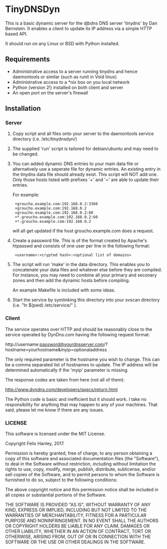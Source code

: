 # TinyDNSDyn

This is a basic dynamic server for the djbdns DNS server 'tinydns' by Dan
Bernstein. It enables a client to update its IP address via a simple HTTP based
API.

It should run on any Linux or BSD with Python installed.

## Requirements

* Administrative access to a server running tinydns and hence
  daemontools or similar (such as runit in Void linux)
* Administrative access to a *nix box on you local network
* Python (version 2!) installed on both client and server
* An open port on the server's firewall

## Installation

### Server

1. Copy script and all files onto your server to the daemontools service
   directory (i.e. /etc/tinydnsdyn/)

2. The supplied 'run' script is tailored for debian/ubuntu and may
   need to be changed.

3. You can added dynamic DNS entries to your main data file or alternatively use
   a seperate file for dynamic entries. An existing entry in the tinydns data
   file should already exist. This script will NOT add one. Only those hosts
   listed with prefixes '+' and '=' are able to update their entries.

   For example:

        +groucho.example.com:192.168.0.2:3360
        +groucho.example.com:192.168.0.2
        =groucho.example.com:192.168.0.2:60
        +*.groucho.example.com:192.168.0.2:60
        +*.groucho.example.com:192.168.0.2

   will all get updated if the host groucho.example.com does a request.

4. Create a password file. This is of the format created by Apache's htpasswd
   and consists of one user per line in the following format:

        <username>:<crypted hash>:<optional list of domains>

5. The script will run 'make' in the data directory. This enables you to
   concatenate your data files and whatever else before they are compiled. For
   instance, you may need to combine all your primary and seconary zones and
   then add the dynamic hosts before compiling.

   An example Makefile is included with some ideas.

6. Start the service by symlinking this directory into your svscan directory
   (i.e. "ln $(pwd) /etc/service/" ).

### Client

The service operates over HTTP and should be reasonably close to the service
operated by DynDns.com having the following request format:

http://username:password@yourdnsserver.com/?hostname=yourhostname&myip=optionaladdress

The only required parameter is the hostname you wish to change. This can be a
comma separated list of hostnames to update. The IP address will be determined
automatically if the 'myip' parameter is missing.

The response codes are taken from here (not all of them):

http://www.dyndns.com/developers/specs/return.html

The Python code is basic and inefficient but it should work. I take no
responsibility for anything that may happen to any of your machines.  That
said, please let me know if there are any issues.


### LICENSE

This software is licensed under the MIT License.

Copyright Felix Hanley, 2017.

Permission is hereby granted, free of charge, to any person obtaining a copy of
this software and associated documentation files (the "Software"), to deal in
the Software without restriction, including without limitation the rights to
use, copy, modify, merge, publish, distribute, sublicense, and/or sell copies
of the Software, and to permit persons to whom the Software is furnished to do
so, subject to the following conditions:

The above copyright notice and this permission notice shall be included in all
copies or substantial portions of the Software.

THE SOFTWARE IS PROVIDED "AS IS", WITHOUT WARRANTY OF ANY KIND, EXPRESS OR
IMPLIED, INCLUDING BUT NOT LIMITED TO THE WARRANTIES OF MERCHANTABILITY,
FITNESS FOR A PARTICULAR PURPOSE AND NONINFRINGEMENT. IN NO EVENT SHALL THE
AUTHORS OR COPYRIGHT HOLDERS BE LIABLE FOR ANY CLAIM, DAMAGES OR OTHER
LIABILITY, WHETHER IN AN ACTION OF CONTRACT, TORT OR OTHERWISE, ARISING FROM,
OUT OF OR IN CONNECTION WITH THE SOFTWARE OR THE USE OR OTHER DEALINGS IN THE
SOFTWARE.
